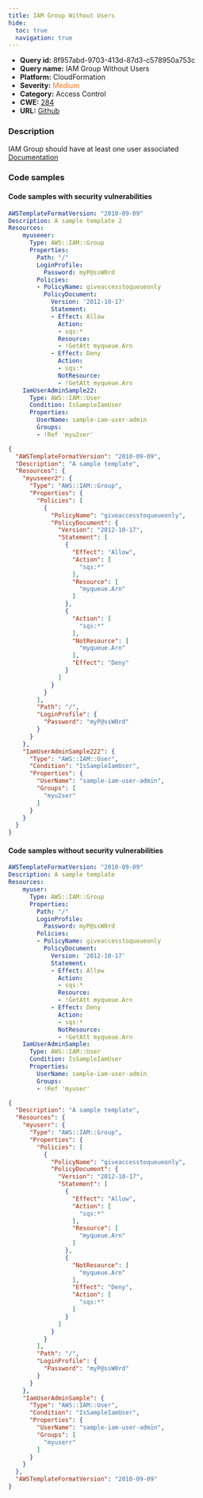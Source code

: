 ```yaml
---
title: IAM Group Without Users
hide:
  toc: true
  navigation: true
---
```


<style>
  .highlight .hll {
    background-color: #ff171742;
  }
  .md-content {
    max-width: 1100px;
    margin: 0 auto;
  }
</style>

-   **Query id:** 8f957abd-9703-413d-87d3-c578950a753c
-   **Query name:** IAM Group Without Users
-   **Platform:** CloudFormation
-   **Severity:** <span style="color:#ff7213">Medium</span>
-   **Category:** Access Control
-   **CWE:** <a href="https://cwe.mitre.org/data/definitions/284.html" onclick="newWindowOpenerSafe(event, 'https://cwe.mitre.org/data/definitions/284.html')">284</a>
-   **URL:** [Github](https://github.com/Checkmarx/kics/tree/master/assets/queries/cloudFormation/aws/iam_group_without_users)

### Description
IAM Group should have at least one user associated<br>
[Documentation](https://docs.aws.amazon.com/AWSCloudFormation/latest/UserGuide/aws-properties-iam-group.html)

### Code samples
#### Code samples with security vulnerabilities
```yaml title="Positive test num. 1 - yaml file" hl_lines="4"
AWSTemplateFormatVersion: "2010-09-09"
Description: A sample template 2
Resources:
    myuseeer:
      Type: AWS::IAM::Group
      Properties:
        Path: "/"
        LoginProfile:
          Password: myP@ssW0rd
        Policies:
        - PolicyName: giveaccesstoqueueonly
          PolicyDocument:
            Version: '2012-10-17'
            Statement:
            - Effect: Allow
              Action:
              - sqs:*
              Resource:
              - !GetAtt myqueue.Arn
            - Effect: Deny
              Action:
              - sqs:*
              NotResource:
              - !GetAtt myqueue.Arn
    IamUserAdminSample22:
      Type: AWS::IAM::User
      Condition: IsSampleIamUser
      Properties:
        UserName: sample-iam-user-admin
        Groups:
        - !Ref 'myu2ser'

```
```json title="Positive test num. 2 - json file" hl_lines="5"
{
  "AWSTemplateFormatVersion": "2010-09-09",
  "Description": "A sample template",
  "Resources": {
    "myuseeer2": {
      "Type": "AWS::IAM::Group",
      "Properties": {
        "Policies": [
          {
            "PolicyName": "giveaccesstoqueueonly",
            "PolicyDocument": {
              "Version": "2012-10-17",
              "Statement": [
                {
                  "Effect": "Allow",
                  "Action": [
                    "sqs:*"
                  ],
                  "Resource": [
                    "myqueue.Arn"
                  ]
                },
                {
                  "Action": [
                    "sqs:*"
                  ],
                  "NotResource": [
                    "myqueue.Arn"
                  ],
                  "Effect": "Deny"
                }
              ]
            }
          }
        ],
        "Path": "/",
        "LoginProfile": {
          "Password": "myP@ssW0rd"
        }
      }
    },
    "IamUserAdminSample222": {
      "Type": "AWS::IAM::User",
      "Condition": "IsSampleIamUser",
      "Properties": {
        "UserName": "sample-iam-user-admin",
        "Groups": [
          "myu2ser"
        ]
      }
    }
  }
}

```


#### Code samples without security vulnerabilities
```yaml title="Negative test num. 1 - yaml file"
AWSTemplateFormatVersion: "2010-09-09"
Description: A sample template
Resources:
    myuser:
      Type: AWS::IAM::Group
      Properties:
        Path: "/"
        LoginProfile:
          Password: myP@ssW0rd
        Policies:
        - PolicyName: giveaccesstoqueueonly
          PolicyDocument:
            Version: '2012-10-17'
            Statement:
            - Effect: Allow
              Action:
              - sqs:*
              Resource:
              - !GetAtt myqueue.Arn
            - Effect: Deny
              Action:
              - sqs:*
              NotResource:
              - !GetAtt myqueue.Arn
    IamUserAdminSample:
      Type: AWS::IAM::User
      Condition: IsSampleIamUser
      Properties:
        UserName: sample-iam-user-admin
        Groups:
        - !Ref 'myuser'

```
```json title="Negative test num. 2 - json file"
{
  "Description": "A sample template",
  "Resources": {
    "myuserr": {
      "Type": "AWS::IAM::Group",
      "Properties": {
        "Policies": [
          {
            "PolicyName": "giveaccesstoqueueonly",
            "PolicyDocument": {
              "Version": "2012-10-17",
              "Statement": [
                {
                  "Effect": "Allow",
                  "Action": [
                    "sqs:*"
                  ],
                  "Resource": [
                    "myqueue.Arn"
                  ]
                },
                {
                  "NotResource": [
                    "myqueue.Arn"
                  ],
                  "Effect": "Deny",
                  "Action": [
                    "sqs:*"
                  ]
                }
              ]
            }
          }
        ],
        "Path": "/",
        "LoginProfile": {
          "Password": "myP@ssW0rd"
        }
      }
    },
    "IamUserAdminSample": {
      "Type": "AWS::IAM::User",
      "Condition": "IsSampleIamUser",
      "Properties": {
        "UserName": "sample-iam-user-admin",
        "Groups": [
          "myuserr"
        ]
      }
    }
  },
  "AWSTemplateFormatVersion": "2010-09-09"
}

```
